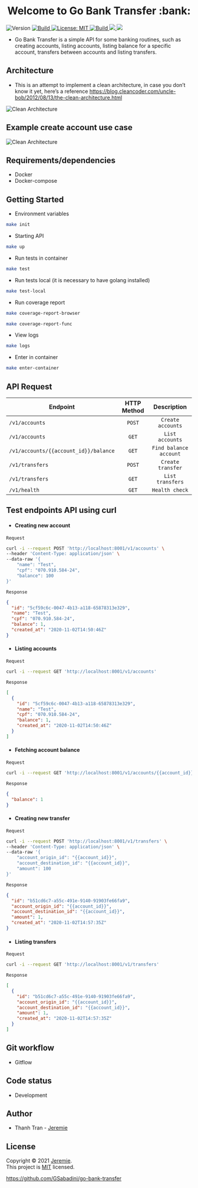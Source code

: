 <h1 align="center">Welcome to Go Bank Transfer :bank:</h1>
<p>
  <img alt="Version" src="https://img.shields.io/badge/version-1.9.1-blue.svg?cacheSeconds=2592000" />
  <a href="https://goreportcard.com/badge/github.com/GSabadini/go-bank-transfer" target="_blank">
    <img alt="Build" src="https://goreportcard.com/badge/github.com/GSabadini/go-bank-transfer" />
  </a>
  <a href="#" target="_blank">
    <img alt="License: MIT" src="https://img.shields.io/badge/License-MIT-yellow.svg" />
  </a>
  <a href="https://travis-ci.org/github/GSabadini/go-bank-transfer" target="_blank">
    <img alt="Build" src="https://travis-ci.org/GSabadini/go-bank-transfer.svg?branch=master" />
  </a>
  <a href="https://github.com/GSabadini/go-bank-transfer/actions" target="_blank">
    <img src="https://github.com/GSabadini/go-bank-transfer/workflows/test/badge.svg" />
  </a>
  <a href="https://codecov.io/gh/GSabadini/go-bank-transfer">
    <img src="https://codecov.io/gh/GSabadini/go-bank-transfer/branch/master/graph/badge.svg" />
  </a>
</p>

- Go Bank Transfer is a simple API for some banking routines, such as creating accounts, listing accounts, listing balance for a specific account, transfers between accounts and listing transfers.

## Architecture

- This is an attempt to implement a clean architecture, in case you don’t know it yet, here’s a reference https://blog.cleancoder.com/uncle-bob/2012/08/13/the-clean-architecture.html

![Clean Architecture](clean.png)

## Example create account use case

![Clean Architecture](create_account.png)

## Requirements/dependencies

- Docker
- Docker-compose

## Getting Started

- Environment variables

```sh
make init
```

- Starting API

```sh
make up
```

- Run tests in container

```sh
make test
```

- Run tests local (it is necessary to have golang installed)

```sh
make test-local
```

- Run coverage report

```sh
make coverage-report-browser
```

```sh
make coverage-report-func
```

- View logs

```sh
make logs
```

- Enter in container

```sh
make enter-container
```

## API Request

| Endpoint                              | HTTP Method |      Description       |
| ------------------------------------- | :---------: | :--------------------: |
| `/v1/accounts`                        |   `POST`    |   `Create accounts`    |
| `/v1/accounts`                        |    `GET`    |    `List accounts`     |
| `/v1/accounts/{{account_id}}/balance` |    `GET`    | `Find balance account` |
| `/v1/transfers`                       |   `POST`    |   `Create transfer`    |
| `/v1/transfers`                       |    `GET`    |    `List transfers`    |
| `/v1/health`                          |    `GET`    |     `Health check`     |

## Test endpoints API using curl

- #### Creating new account

`Request`

```bash
curl -i --request POST 'http://localhost:8001/v1/accounts' \
--header 'Content-Type: application/json' \
--data-raw '{
    "name": "Test",
    "cpf": "070.910.584-24",
    "balance": 100
}'
```

`Response`

```json
{
  "id": "5cf59c6c-0047-4b13-a118-65878313e329",
  "name": "Test",
  "cpf": "070.910.584-24",
  "balance": 1,
  "created_at": "2020-11-02T14:50:46Z"
}
```

- #### Listing accounts

`Request`

```bash
curl -i --request GET 'http://localhost:8001/v1/accounts'
```

`Response`

```json
[
  {
    "id": "5cf59c6c-0047-4b13-a118-65878313e329",
    "name": "Test",
    "cpf": "070.910.584-24",
    "balance": 1,
    "created_at": "2020-11-02T14:50:46Z"
  }
]
```

- #### Fetching account balance

`Request`

```bash
curl -i --request GET 'http://localhost:8001/v1/accounts/{{account_id}}/balance'
```

`Response`

```json
{
  "balance": 1
}
```

- #### Creating new transfer

`Request`

```bash
curl -i --request POST 'http://localhost:8001/v1/transfers' \
--header 'Content-Type: application/json' \
--data-raw '{
	"account_origin_id": "{{account_id}}",
	"account_destination_id": "{{account_id}}",
	"amount": 100
}'
```

`Response`

```json
{
  "id": "b51cd6c7-a55c-491e-9140-91903fe66fa9",
  "account_origin_id": "{{account_id}}",
  "account_destination_id": "{{account_id}}",
  "amount": 1,
  "created_at": "2020-11-02T14:57:35Z"
}
```

- #### Listing transfers

`Request`

```bash
curl -i --request GET 'http://localhost:8001/v1/transfers'
```

`Response`

```json
[
  {
    "id": "b51cd6c7-a55c-491e-9140-91903fe66fa9",
    "account_origin_id": "{{account_id}}",
    "account_destination_id": "{{account_id}}",
    "amount": 1,
    "created_at": "2020-11-02T14:57:35Z"
  }
]
```

## Git workflow

- Gitflow

## Code status

- Development

## Author

- Thanh Tran - [Jeremie](https://github.com/tranthanh95)

## License

Copyright © 2021 [Jeremie](https://github.com/tranthanh95).<br />
This project is [MIT](LICENSE) licensed.

https://github.com/GSabadini/go-bank-transfer
